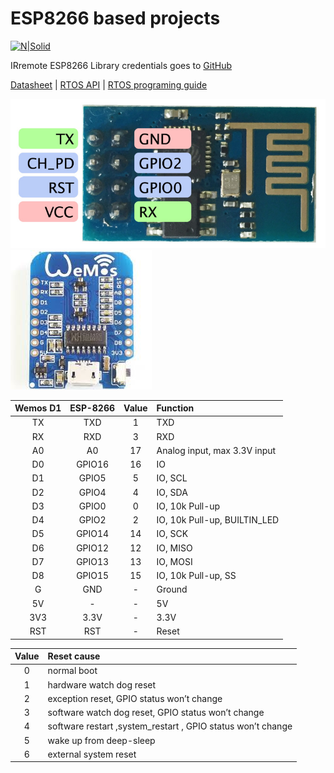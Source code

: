 # ESP8266 based projects
[![N|Solid](https://travis-ci.org/aenniw/ESP8266.svg?branch=master)](https://travis-ci.org/aenniw/wemos_d1)

IRremote ESP8266 Library credentials goes to [GitHub](https://github.com/markszabo/IRremoteESP8266)

[Datasheet](https://espressif.com/sites/default/files/documentation/0a-esp8266ex_datasheet_en.pdf) | 
[RTOS API](https://espressif.com/sites/default/files/documentation/20b-esp8266_rtos_sdk_api_reference_v1.4.0_0.pdf) | 
[RTOS programing guide](https://espressif.com/sites/default/files/documentation/20a-esp8266_rtos_sdk_programming_guide_en.pdf)

![ESP-8266 layout](img/ESP8266_layout.jpg)
![Wemos D1 layout](img/Wemos_layout.jpg)

| Wemos D1  | ESP-8266 | Value | Function                      |
|:---------:|:--------:|:-----:|:------------------------------|
| TX        | TXD      | 1     | TXD                           |
| RX        | RXD      | 3     | RXD                           |
| A0        | A0       | 17    | Analog input, max 3.3V input  |
| D0        | GPIO16   | 16    | IO                            |
| D1        | GPIO5    | 5     | IO, SCL                       |
| D2        | GPIO4    | 4     | IO, SDA                       |
| D3        | GPIO0    | 0     | IO, 10k Pull-up               |
| D4        | GPIO2    | 2     | IO, 10k Pull-up, BUILTIN_LED  |
| D5        | GPIO14   | 14    | IO, SCK                       |
| D6        | GPIO12   | 12    | IO, MISO                      |
| D7        | GPIO13   | 13    | IO, MOSI                      |
| D8        | GPIO15   | 15    | IO, 10k Pull-up, SS           |
| G         | GND      | -     | Ground                        |
| 5V        | -        | -     | 5V                            |
| 3V3       | 3.3V     | -     | 3.3V                          |
| RST       | RST      | -     | Reset                         |

| Value | Reset cause                                                   |
|:-----:|:--------------------------------------------------------------|
| 0     | normal boot                                                   |
| 1     | hardware watch dog reset                                      |
| 2     | exception reset, GPIO status won’t change                     |
| 3     | software watch dog reset, GPIO status won’t change            |
| 4     | software restart ,system_restart , GPIO status won’t change   |
| 5     | wake up from deep-sleep                                       |
| 6     | external system reset                                         |
